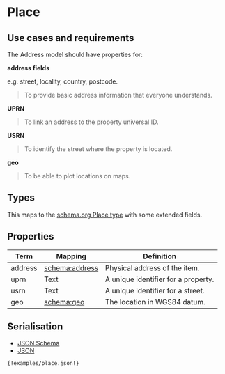 
# Place

## Use cases and requirements

The Address model should have properties for:

**address fields**

e.g. street, locality, country, postcode.

> To provide basic address information that everyone understands.

**UPRN**

> To link an address to the property universal ID.

**USRN**

> To identify the street where the property is located.

**geo**

> To be able to plot locations on maps.



## Types

This maps to the [schema.org Place type](http://schema.org/Place) with some extended fields.


## Properties

Term     | Mapping | Definition
---------|---------|-----------
address | [schema:address](https://schema.org/address) | Physical address of the item.
uprn | Text | A unique identifier for a property.
usrn | Text | A unique identifier for a street.
geo | [schema:geo](https://schema.org/geo) | The location in WGS84 datum.


## Serialisation

<div>

  <!-- Nav tabs -->
  <ul class="nav nav-tabs" role="tablist">
    <li role="presentation"><a href="#schema" aria-controls="schema" role="tab" data-toggle="tab">JSON Schema</a></li>
    <li role="presentation" class="active"><a href="#json" aria-controls="json" role="tab" data-toggle="tab">JSON</a></li>
  </ul>

  <!-- Tab panes -->
  <div class="tab-content">
    <div role="tabpanel" class="tab-pane" id="schema">
    </div>
    <div role="tabpanel" class="tab-pane active" id="json">
      <pre><code class="hljs json">{!examples/place.json!}</code></pre>
    </div>
  </div>

</div>




